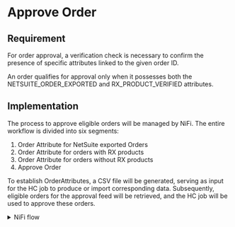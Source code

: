 # Approve Order

## Requirement

For order approval, a verification check is necessary to confirm the presence of specific attributes linked to the given order ID.&#x20;

An order qualifies for approval only when it possesses both the NETSUITE\_ORDER\_EXPORTED and RX\_PRODUCT\_VERIFIED attributes.

## Implementation

The process to approve eligible orders will be managed by NiFi. The entire workflow is divided into six segments:

1. Order Attribute for NetSuite exported Orders
2. Order Attribute for orders with RX products
3. Order Attribute for orders without RX products
4. Approve Order

To establish OrderAttributes, a CSV file will be generated, serving as input for the HC job to produce or import corresponding data. Subsequently, eligible orders for the approval feed will be retrieved, and the HC job will be used to approve these orders.

<details>

<summary>NiFi flow</summary>

**All process groups except **_**Order Attribute for order having RX products**_

1. All the process group except **Order Attribute for order having RX products** have exact same flow but the SQL query differs.
2. The **ExecuteSQLRecord** processor is employed to execute a SQL query, resulting in the generation of a CSV file according to the defined Avro schema.
3. The subsequent processor is **RouteOnAttribute**, where a check is performed to determine whether the flow file contains any records.
4. Following that, the filename is updated to the required format using the **UpdateAttribute** processor.
5. The final step involves transferring the file to the SFTP location using the **PutSFTP** processor.
6. These kept files will be consumed via HC to create order attributes.

**Process group Order Attribute for all 319 POS Orders having RX products -**

1. The **ExecuteSQLRecord** processor is utilized to execute a SQL query.
2. The flow is then split into individual JSON documents using the **Split JSON** Processor. These JSON documents serve as the request body for an API call.
3. A POST request is sent for each JSON document to the specified API endpoint through the **Invoke HTTP** Processor.
4. The response returned from the **Invoke HTTP** Processor is directed to the **RouteOnAttribute** Processor.
5. This processor has two dynamic properties defined: Failure and Success. Any statusCode except 200 is considered a failure.
6. Based on these properties, three relations are established:
   * Success
   * Failure
   * Failure, Success, and Unmatched. This encloses all flow files, irrespective of the API call's response.
7. For the Failure, Success, and Unmatched relations, the subsequent processor is **UpdateRecord**, which appends a response corresponding to the orderId in the flow file.
8. The next step involves using the **MergeRecord** processor, configured with the Merge Strategy as Defragment, which waits until the fragment count becomes equal.
9. For all the failure and original relations from **MergeRecord**, there is a **Notify**.
10. And for all merged relations, there is **UpdateAttribute**, followed by **PutSFTP** in a sub-directory named "http\_log".
11. For the Failure relations, the subsequent processor is **Wait**, which waits until the Notify notifies it.
12. Following that, there is **UpdateRecord**, which adds the orderId and its corresponding response generated by the API call.
13. All the failure flow files are then merged and placed in a directory with a sub-directory named "http\_error\_log".
14. For the Success relation, there is also a **Wait**, which waits until the Notify notifies it.
15. Subsequently, the flow files are merged using the **MergeRecord** processor, utilizing the required Avro schema for data writing.
16. The merged file name is updated using **UpdateAttribute** and placed on the SFTP server using the **PutSFTP** processor.

</details>
